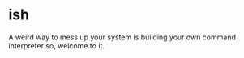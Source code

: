 # ish

A weird way to mess up your system is building your own command interpreter so, welcome to it.

